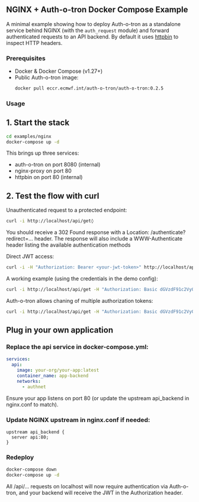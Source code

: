 ## NGINX + Auth-o-tron Docker Compose Example

A minimal example showing how to deploy Auth-o-tron as a standalone service behind NGINX (with the `auth_request` module) and forward authenticated requests to an API backend. By default it uses [httpbin](https://github.com/postmanlabs/httpbin) to inspect HTTP headers.

### Prerequisites

- Docker & Docker Compose (v1.27+)  
- Public Auth-o-tron image:
  ```bash
  docker pull eccr.ecmwf.int/auth-o-tron/auth-o-tron:0.2.5
  ```

### Usage
## 1. Start the stack
```bash
cd examples/nginx
docker-compose up -d
```
This brings up three services:
- auth-o-tron on port 8080 (internal)
- nginx-proxy on port 80
- httpbin on port 80 (internal)

## 2. Test the flow with curl

Unauthenticated request to a protected endpoint:
```bash
curl -i http://localhost/api/get◊
```
You should receive a 302 Found response with a Location: /authenticate?redirect=… header.
The response will also include a WWW-Authenticate header listing the available authentication methods

Direct JWT access:
```bash
curl -i -H "Authorization: Bearer <your-jwt-token>" http://localhost/api/get
```
A working example (using the credentials in the demo config):
```bash
curl -i http://localhost/api/get -H "Authorization: Basic dGVzdF91c2VyOnNlY3JldDEyMw=="
```

Auth-o-tron allows chaning of multiple authorization tokens:
```bash
curl -i http://localhost/api/get -H "Authorization: Basic dGVzdF91c2VyOnNlY3JldDEyMw==, Bearer some_bearer_token"
```

## Plug in your own application

### Replace the api service in docker-compose.yml:
```yaml
services:
  api:
    image: your-org/your-app:latest
    container_name: app-backend
    networks:
      - authnet
```

Ensure your app listens on port 80 (or update the upstream api_backend in nginx.conf to match).

### Update NGINX upstream in nginx.conf if needed:
```nginx
upstream api_backend {
  server api:80;
}
```

### Redeploy
```bash
docker-compose down
docker-compose up -d
```

All /api/... requests on localhost will now require authentication via Auth-o-tron,
and your backend will receive the JWT in the Authorization header.